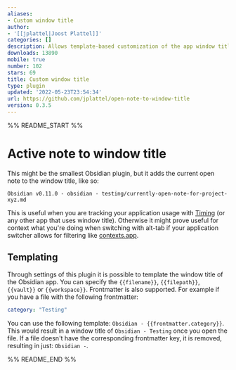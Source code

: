```yaml
---
aliases:
- Custom window title
author:
- '[[jplattel|Joost Plattel]]'
categories: []
description: Allows template-based customization of the app window title
downloads: 13890
mobile: true
number: 102
stars: 69
title: Custom window title
type: plugin
updated: '2022-05-23T23:54:34'
url: https://github.com/jplattel/open-note-to-window-title
version: 0.3.5
---
```


%% README_START %%

# Active note to window title

This might be the smallest Obsidian plugin, but it adds the current open note to the window title, like so:

`Obsidian v0.11.0 - obsidian - testing/currently-open-note-for-project-xyz.md`

This is useful when you are tracking your application usage with [Timing](https://timingapp.com/?lang=en) (or any other app that uses window title). Otherwise it might prove useful for context what you're doing when switching with alt-tab if your application switcher allows for filtering like [contexts.app](https://contexts.co/).

## Templating

Through settings of this plugin it is possible to template the window title of the Obsidian app. You can specify the `{{filename}}`, `{{filepath}}`, `{{vault}}` or `{{workspace}}`. Frontmatter is also supported. For example if you have a file with the following frontmatter:

```yaml
category: "Testing"
```

You can use the following template: `Obsidian - {{frontmatter.category}}`. This would result in a window title of `Obsidian - Testing` once you open the file. If a file doesn't have the corresponding frontmatter key, it is removed, resulting in just: `Obsidian -`. 

%% README_END %%